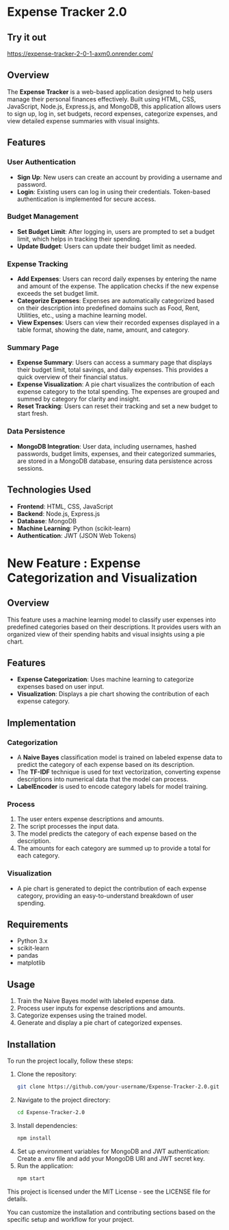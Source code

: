 # Expense Tracker 2.0

## Try it out

https://expense-tracker-2-0-1-axm0.onrender.com/

## Overview

The **Expense Tracker** is a web-based application designed to help users manage their personal finances effectively. Built using HTML, CSS, JavaScript, Node.js, Express.js, and MongoDB, this application allows users to sign up, log in, set budgets, record expenses, categorize expenses, and view detailed expense summaries with visual insights.

## Features

### User Authentication
- **Sign Up**: New users can create an account by providing a username and password.
- **Login**: Existing users can log in using their credentials. Token-based authentication is implemented for secure access.

### Budget Management
- **Set Budget Limit**: After logging in, users are prompted to set a budget limit, which helps in tracking their spending.
- **Update Budget**: Users can update their budget limit as needed.

### Expense Tracking
- **Add Expenses**: Users can record daily expenses by entering the name and amount of the expense. The application checks if the new expense exceeds the set budget limit.
- **Categorize Expenses**: Expenses are automatically categorized based on their description into predefined domains such as Food, Rent, Utilities, etc., using a machine learning model.
- **View Expenses**: Users can view their recorded expenses displayed in a table format, showing the date, name, amount, and category.

### Summary Page
- **Expense Summary**: Users can access a summary page that displays their budget limit, total savings, and daily expenses. This provides a quick overview of their financial status.
- **Expense Visualization**: A pie chart visualizes the contribution of each expense category to the total spending. The expenses are grouped and summed by category for clarity and insight.
- **Reset Tracking**: Users can reset their tracking and set a new budget to start fresh.

### Data Persistence
- **MongoDB Integration**: User data, including usernames, hashed passwords, budget limits, expenses, and their categorized summaries, are stored in a MongoDB database, ensuring data persistence across sessions.

## Technologies Used
- **Frontend**: HTML, CSS, JavaScript
- **Backend**: Node.js, Express.js
- **Database**: MongoDB
- **Machine Learning**: Python (scikit-learn)
- **Authentication**: JWT (JSON Web Tokens)

# New Feature : Expense Categorization and Visualization

## Overview

This feature uses a machine learning model to classify user expenses into predefined categories based on their descriptions. It provides users with an organized view of their spending habits and visual insights using a pie chart.

## Features

- **Expense Categorization**: Uses machine learning to categorize expenses based on user input.
- **Visualization**: Displays a pie chart showing the contribution of each expense category.

## Implementation

### Categorization

- A **Naive Bayes** classification model is trained on labeled expense data to predict the category of each expense based on its description.
- The **TF-IDF** technique is used for text vectorization, converting expense descriptions into numerical data that the model can process.
- **LabelEncoder** is used to encode category labels for model training.
  
### Process

1. The user enters expense descriptions and amounts.
2. The script processes the input data.
3. The model predicts the category of each expense based on the description.
4. The amounts for each category are summed up to provide a total for each category.
  
### Visualization

- A pie chart is generated to depict the contribution of each expense category, providing an easy-to-understand breakdown of user spending.

## Requirements

- Python 3.x
- scikit-learn
- pandas
- matplotlib

## Usage

1. Train the Naive Bayes model with labeled expense data.
2. Process user inputs for expense descriptions and amounts.
3. Categorize expenses using the trained model.
4. Generate and display a pie chart of categorized expenses.

## Installation

To run the project locally, follow these steps:

1. Clone the repository:
   ```bash
   git clone https://github.com/your-username/Expense-Tracker-2.0.git
2. Navigate to the project directory:
   ```bash
   cd Expense-Tracker-2.0
4. Install dependencies:
   ```bash
   npm install
6. Set up environment variables for MongoDB and JWT authentication:
   Create a .env file and add your MongoDB URI and JWT secret key.
7. Run the application:
   ```bash
   npm start

This project is licensed under the MIT License - see the LICENSE file for details.

You can customize the installation and contributing sections based on the specific setup and workflow for your project.

   
